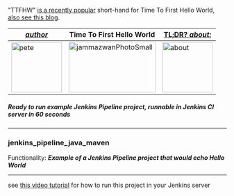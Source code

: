 "TTFHW" [is a recently popular](https://sendgrid.com/blog/three-ways-to-decrease-time-to-first-hello-world/) short-hand for Time To First Hello World, [also see this blog](https://betterologist.net/2016/08/jenkins-pipeline-ttfhw/).

|[**_author_**](https://betterologist.net/2016/06/jammazwan-for-hire/)|Time To First Hello World|[TL;DR? _about:_](https://youtu.be/lb0kqQYfNJw)|
| --- | --- | --- |
|<img class="style-svg" src="https://betterologist.net/wp-content/uploads/2016/05/pete-300x297.jpg" alt="pete" width="116" height="115" />|<img class="style-svg" src="https://betterologist.net/wp-content/uploads/2016/08/clockface.png" alt="jammazwanPhotoSmall" width="200" height="116" />|[<img class="style-svg" src="https://betterologist.net/wp-content/uploads/2016/08/jenkinsPipelineThumbnail.png" alt="about" width="115" height="115" />](https://youtu.be/lb0kqQYfNJw)|
##### Ready to run example Jenkins Pipeline project, runnable in Jenkins CI server in 60 seconds
---

### jenkins_pipeline_java_maven 

Functionality: **_Example of a Jenkins Pipeline project that would echo Hello World_**

---

see [this video tutorial](https://youtu.be/lb0kqQYfNJw) for how to run this project in your Jenkins server